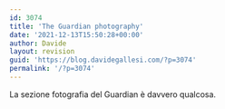 ```yaml
---
id: 3074
title: 'The Guardian photography'
date: '2021-12-13T15:50:28+00:00'
author: Davide
layout: revision
guid: 'https://blog.davidegallesi.com/?p=3074'
permalink: '/?p=3074'
---
```


La sezione fotografia del Guardian è davvero qualcosa.